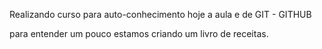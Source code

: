 Realizando curso para auto-conhecimento hoje a aula e de GIT - GITHUB 



para entender um pouco estamos criando um livro de receitas.

